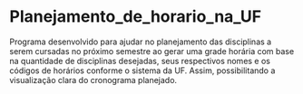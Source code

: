 # Planejamento_de_horario_na_UF
Programa desenvolvido para ajudar no planejamento das disciplinas a serem cursadas no próximo semestre ao gerar uma grade horária com base na quantidade de disciplinas desejadas, seus respectivos nomes e os códigos de horários conforme o sistema da UF. Assim, possibilitando a visualização clara do cronograma planejado.
